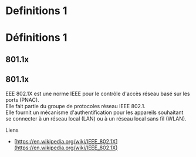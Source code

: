 # Definitions 1
# Définitions 1

## 801.1x
## 801.1x

EEE 802.1X est une norme IEEE pour le contrôle d'accès réseau basé sur les ports (PNAC).  
Elle fait partie du groupe de protocoles réseau IEEE 802.1.  
Elle fournit un mécanisme d'authentification pour les appareils souhaitant se connecter à un réseau local (LAN) ou à un réseau local sans fil (WLAN).

Liens
- [https://en.wikipedia.org/wiki/IEEE_802.1X](https://en.wikipedia.org/wiki/IEEE_802.1X)
